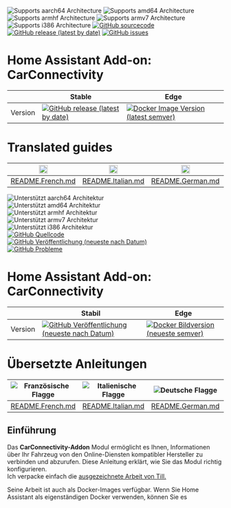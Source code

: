 ![Supports aarch64 Architecture][aarch64-shield]
![Supports amd64 Architecture][amd64-shield]
![Supports armhf Architecture][armhf-shield]
![Supports armv7 Architecture][armv7-shield]
![Supports i386 Architecture][i386-shield]
[![GitHub sourcecode](https://img.shields.io/badge/Source-GitHub-green)](https://github.com/Pulpyyyy/carconnectivity-addon/)
[![GitHub release (latest by date)](https://img.shields.io/github/v/release/Pulpyyyy/carconnectivity-addon)](https://github.com/Pulpyyyy/carconnectivity-addon/releases/latest)
[![GitHub issues](https://img.shields.io/github/issues/Pulpyyyy/carconnectivity-addon)](https://github.com/Pulpyyyy/carconnectivity-addon/issues)

[aarch64-shield]: https://img.shields.io/badge/aarch64-yes-green.svg
[amd64-shield]: https://img.shields.io/badge/amd64-yes-green.svg
[armhf-shield]: https://img.shields.io/badge/armhf-yes-green.svg
[armv7-shield]: https://img.shields.io/badge/armv7-yes-green.svg
[i386-shield]: https://img.shields.io/badge/i386-yes-green.svg

# Home Assistant Add-on: CarConnectivity

|         | Stable                                                                                                                         | Edge                                                                                                                                         |
| ------- | ------------------------------------------------------------------------------------------------------------------------------ | -------------------------------------------------------------------------------------------------------------------------------------------- |
| Version | [![GitHub release (latest by date)](https://img.shields.io/docker/v/pulpyyyy/carconnectivity-addon-amd64?&sort=date&label=&style=for-the-badge)](https://github.com/pulpyyyy/carconnectivity-addon/releases) | [![Docker Image Version (latest semver)](https://img.shields.io/docker/v/pulpyyyy/carconnectivity-addon-edge-amd64?&sort=date&label=&style=for-the-badge)](https://github.com/Pulpyyyy/carconnectivity-addon/blob/main/carconnectivity-addon-edge/CHANGELOG.md) |

# Translated guides

| <img src="https://upload.wikimedia.org/wikipedia/commons/thumb/c/c3/Flag_of_France.svg/1280px-Flag_of_France.svg.png" width="20"/> | <img src="https://upload.wikimedia.org/wikipedia/commons/thumb/0/03/Flag_of_Italy.svg/1280px-Flag_of_Italy.svg.png" width="20"/> | <img src="https://upload.wikimedia.org/wikipedia/commons/thumb/b/ba/Flag_of_Germany.svg/1280px-Flag_of_Germany.svg.png" width="20"/> | <img src="https://upload.wikimedia.org/wikipedia/commons/thumb/9/9a/Flag_of_Spain.svg/1280px-Flag_of_Spain.svg.png" width="20"/> | <img src="https://upload.wikimedia.org/wikipedia/commons/thumb/1/12/Flag_of_Poland.svg/1280px-Flag_of_Poland.svg.png" width="20"/> | <img src="https://upload.wikimedia.org/wikipedia/commons/thumb/5/5c/Flag_of_Portugal.svg/1280px-Flag_of_Portugal.svg.png" width="20"/> |
|------------------------------------------------|------------------------------------------------|------------------------------------------------|------------------------------------------------|------------------------------------------------|------------------------------------------------|
| [README.French.md](https://github.com/Pulpyyyy/carconnectivity-addon/blob/main/README.French.md) | [README.Italian.md](https://github.com/Pulpyyyy/carconnectivity-addon/blob/main/README.Italian.md) | [README.German.md](https://github.com/Pulpyyyy/carconnectivity-addon/blob/main/README.German.md) | [README.Spanish.md](https://github.com/Pulpyyyy/carconnectivity-addon/blob/main/README.Spanish.md) | [README.Polish.md](https://github.com/Pulpyyyy/carconnectivity-addon/blob/main/README.Polish.md) | [README.Portuguese.md](https://github.com/Pulpyyyy/carconnectivity-addon/blob/main/README.Portuguese.md) |


![Unterstützt aarch64 Architektur][aarch64-shield]  
![Unterstützt amd64 Architektur][amd64-shield]  
![Unterstützt armhf Architektur][armhf-shield]  
![Unterstützt armv7 Architektur][armv7-shield]  
![Unterstützt i386 Architektur][i386-shield]  
[![GitHub Quellcode](https://img.shields.io/badge/Source-GitHub-green)](https://github.com/Pulpyyyy/carconnectivity-addon/)  
[![GitHub Veröffentlichung (neueste nach Datum)](https://img.shields.io/github/v/release/Pulpyyyy/carconnectivity-addon)](https://github.com/Pulpyyyy/carconnectivity-addon/releases/latest)  
[![GitHub Probleme](https://img.shields.io/github/issues/Pulpyyyy/carconnectivity-addon)](https://github.com/Pulpyyyy/carconnectivity-addon/issues)  

[aarch64-shield]: https://img.shields.io/badge/aarch64-yes-green.svg  
[amd64-shield]: https://img.shields.io/badge/amd64-yes-green.svg  
[armhf-shield]: https://img.shields.io/badge/armhf-yes-green.svg  
[armv7-shield]: https://img.shields.io/badge/armv7-yes-green.svg  
[i386-shield]: https://img.shields.io/badge/i386-yes-green.svg  

# Home Assistant Add-on: CarConnectivity  

|         | Stabil                                                                                                                         | Edge                                                                                                                                         |  
| ------- | ------------------------------------------------------------------------------------------------------------------------------ | -------------------------------------------------------------------------------------------------------------------------------------------- |  
| Version | [![GitHub Veröffentlichung (neueste nach Datum)](https://img.shields.io/docker/v/pulpyyyy/carconnectivity-addon-amd64?&sort=date&label=&style=for-the-badge)](https://github.com/pulpyyyy/carconnectivity-addon/releases) | [![Docker Bildversion (neueste semver)](https://img.shields.io/docker/v/pulpyyyy/carconnectivity-addon-edge-amd64?&sort=date&label=&style=for-the-badge)](https://github.com/Pulpyyyy/carconnectivity-addon/blob/main/carconnectivity-addon-edge/CHANGELOG.md) |  

# Übersetzte Anleitungen  

| ![Französische Flagge](https://upload.wikimedia.org/wikipedia/commons/thumb/c/c3/Flag_of_France.svg/1280px-Flag_of_France.svg.png) | ![Italienische Flagge](https://upload.wikimedia.org/wikipedia/commons/thumb/0/03/Flag_of_Italy.svg/1280px-Flag_of_Italy.svg.png) | ![Deutsche Flagge](https://upload.wikimedia.org/wikipedia/commons/thumb/b/ba/Flag_of_Germany.svg/1280px-Flag_of_Germany.svg.png) | ![Spanische Flagge](https://upload.wikimedia.org/wikipedia/commons/thumb/9/9a/Flag_of_Spain.svg/1280px-Flag_of_Spain.svg.png) | ![Polnische Flagge](https://upload.wikimedia.org/wikipedia/commons/thumb/1/12/Flag_of_Poland.svg/1280px-Flag_of_Poland.svg.png) | ![Portugiesische Flagge](https://upload.wikimedia.org/wikipedia/commons/thumb/5/5c/Flag_of_Portugal.svg/1280px-Flag_of_Portugal.svg.png) |  
|---------|-----------|-----------|-----------|-----------|-----------|  
| [README.French.md](https://github.com/Pulpyyyy/carconnectivity-addon/blob/main/README.French.md) | [README.Italian.md](https://github.com/Pulpyyyy/carconnectivity-addon/blob/main/README.Italian.md) | [README.German.md](https://github.com/Pulpyyyy/carconnectivity-addon/blob/main/README.German.md) | [README.Spanish.md](https://github.com/Pulpyyyy/carconnectivity-addon/blob/main/README.Spanish.md) | [README.Polish.md](https://github.com/Pulpyyyy/carconnectivity-addon/blob/main/README.Polish.md) | [README.Portuguese.md](https://github.com/Pulpyyyy/carconnectivity-addon/blob/main/README.Portuguese.md) |  

## Einführung  

Das **CarConnectivity-Addon** Modul ermöglicht es Ihnen, Informationen über Ihr Fahrzeug von den Online-Diensten kompatibler Hersteller zu verbinden und abzurufen. Diese Anleitung erklärt, wie Sie das Modul richtig konfigurieren.  
Ich verpacke einfach die [ausgezeichnete Arbeit von Till.](https://github.com/tillsteinbach/CarConnectivity)  

Seine Arbeit ist auch als Docker-Images verfügbar. Wenn Sie Home Assistant als eigenständigen Docker verwenden, können Sie es